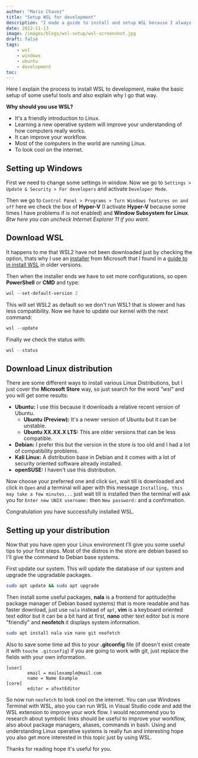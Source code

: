 ```yaml
---
author: "Mario Chavez"
title: "Setup WSL for development"
description: "I made a guide to install and setup WSL because I always have problems"
date: 2022-11-13
image: /images/blogs/wsl-setup/wsl-screenshot.jpg
draft: false
tags:
    - wsl
    - windows
    - ubuntu
    - development
toc:
---
```


Here I explain the process to install WSL to development, make the basic setup of some useful tools and also explain why I go that way.

**Why should you use WSL?**

- It's a friendly introduction to Linux.
- Learning a new operative system will improve your understanding of how computers really works.
- It can improve your workflow.
- Most of the computers in the world are running Linux.
- To look cool on the internet.

## Setting up Windows

First we need to change some settings in window. Now we go to `Settings > Update & Security > For developers` and activate `Developer Mode`.

Then we go to `Control Panel > Programs > Turn Windows features on and off` here we check the box of **Hyper-V** (I activate **Hyper-V** because some times I have problems if is not enabled) and **Window Subsystem for Linux**. *Btw here you can uncheck Internet Explorer 11 if you want.*

## Download WSL

It happens to me that WSL2 have not been downloaded just by checking the option, thats why I use an [installer](https://wslstorestorage.blob.core.windows.net/wslblob/wsl_update_x64.msi) from Microsoft that I found in a [guide to in install WSL](https://learn.microsoft.com/en-us/windows/wsl/install-manual#step-4---download-the-linux-kernel-update-package) in older versions.

Then when the installer ends we have to set more configurations, so open **PowerShell** or **CMD** and type:

``` powershell
wsl --set-default-version 2
```

This will set WSL2 as default so we don't run WSL1 that is slower and has less compatibility. Now we have to update our kernel with the next command:

``` powershell
wsl --update
```

Finally we check the status with:

``` powershell
wsl --status
```

## Download Linux distribution

There are some different ways to install various Linux Distributions, but I just cover the **Microsoft Store** way, so just search for the word *"wsl"* and you will get some results:

- **Ubuntu:** I use this because it downloads a relative recent version of Ubuntu.
  - **Ubuntu (Preview):** It's a newer version of Ubuntu but it can be unstable.
  - **Ubuntu XX.XX.X LTS:** This are older versions that can be less compatible.
- **Debian:** I prefer this but the version in the store is too old and I had a lot of compatibility problems.
- **Kali Linux:** A distribution base in Debian and it comes with a lot of security oriented software already installed.
- **openSUSE:** I haven't use this distribution.

Now choose your preferred one and click `Get`, wait till is downloaded and click in `Open` and a terminal will aper with this message `Installing, this may take a few minutes...` just wait till is installed then the terminal will ask you for `Enter new UNIX username:` then `New password:` and a confirmation.

Congratulation you have successfully installed WSL.

## Setting up your distribution

Now that you have open your Linux environment I'll give you some useful tips to your first steps. Most of the distros in the store are debian based so I'll give the command to Debian base systems.

First update our system. This will update the database of our system and upgrade the upgradable packages.

``` bash
sudo apt update && sudo apt upgrade
```

Then install some useful packages, **nala** is a frontend for aptitude(the package manager of Debian based systems) that is more readable and has faster download, just use `nala` instead of `apt`, **vim** is a keyboard oriented text editor but it can be a bit hard at first, **nano** other text editor but is more "friendly" and **neofetch** it displays system information.

``` bash
sudo apt install nala vim nano git neofetch
```

Also to save some time ad this to your **.gitconfig** file (if doesn't exist create it with `touche .gitconfig`) if you are going to work with git, just replace the fields with your own information.

``` git
[user]
        email = mailexample@mail.com
        name = Name Example
[core]
        editor = aTextEditor
```

So now run `neofetch` to look cool on the internet. You can use Windows Terminal with WSL, also you can run WSL in Visual Studio code and add the WSL extension to improve your work flow. I would recommend you to research about symbolic links should be useful to improve your workflow, also about package managers, aliases, commands in bash. Using and understanding Linux operative systems is really fun and interesting hope you also get more interested in this topic just by using WSL.

Thanks for reading hope it's useful for you.
